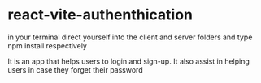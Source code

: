 # react-vite-authenthication

in your terminal direct yourself into the client and server folders and type npm install respectively


It is an app that helps users to login and sign-up. It also assist in helping users in case they forget their password
